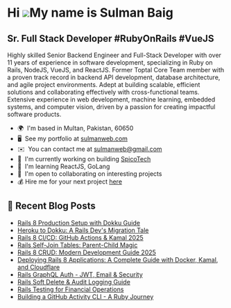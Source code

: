 Hi ![](https://user-images.githubusercontent.com/18350557/176309783-0785949b-9127-417c-8b55-ab5a4333674e.gif)My name is Sulman Baig
===================================================================================================================================

Sr. Full Stack Developer #RubyOnRails #VueJS
--------------------------------------------

Highly skilled Senior Backend Engineer and Full-Stack Developer with over 11 years of experience in software development, specializing in Ruby on Rails, NodeJS, VueJS, and ReactJS. Former Toptal Core Team member with a proven track record in backend API development, database architecture, and agile project environments. Adept at building scalable, efficient solutions and collaborating effectively with cross-functional teams. Extensive experience in web development, machine learning, embedded systems, and computer vision, driven by a passion for creating impactful software products.

* 🌍  I'm based in Multan, Pakistan, 60650
* 🖥️  See my portfolio at [sulmanweb.com](https://sulmanweb.com)
* ✉️  You can contact me at [sulmanweb@gmail.com](mailto:sulmanweb@gmail.com)
* 🚀  I'm currently working on building [SpicoTech](https://spico.tech)
* 🧠  I'm learning ReactJS, GoLang
* 🤝  I'm open to collaborating on interesting projects
* 💰  Hire me for your next project [here](https://www.upwork.com/fl/sulmanweb?mp_source=share)

## 📰 Recent Blog Posts

<!-- BLOG-POST-LIST:START -->
- [Rails 8 Production Setup with Dokku Guide](https://sulmanweb.com/rails-8-production-dokku-deployment-guide)
- [Heroku to Dokku: A Rails Dev&#39;s Migration Tale](https://sulmanweb.com/heroku-to-dokku-rails-migration-guide)
- [Rails 8 CI/CD: GitHub Actions &amp; Kamal 2025](https://sulmanweb.com/rails-8-github-actions-kamal-automated-deployment-guide)
- [Rails Self-Join Tables: Parent-Child Magic](https://sulmanweb.com/rails-self-referential-table-inheritance-tutorial)
- [Rails 8 CRUD: Modern Development Guide 2025](https://sulmanweb.com/rails-8-modern-crud-development-guide)
- [Deploying Rails 8 Applications: A Complete Guide with Docker, Kamal, and Cloudflare](https://sulmanweb.com/deploy-rails-8-docker-kamal-production-guide)
- [Rails GraphQL Auth - JWT, Email &amp; Security](https://sulmanweb.com/rails-graphql-authentication-jwt-email-security)
- [Rails Soft Delete &amp; Audit Logging Guide](https://sulmanweb.com/rails-soft-delete-audit-logging-implementation)
- [Rails Testing for Financial Operations](https://sulmanweb.com/rails-testing-for-financial-operations)
- [Building a GitHub Activity CLI - A Ruby Journey](https://sulmanweb.com/building-github-activity-cli-ruby-guide)
<!-- BLOG-POST-LIST:END -->
